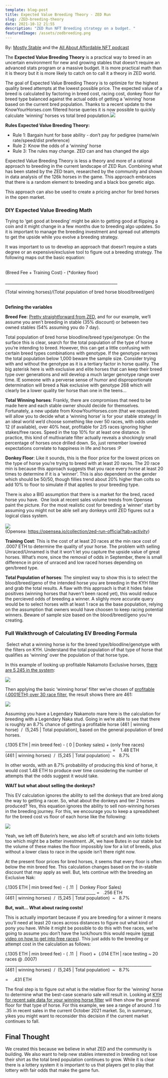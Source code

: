 ```yaml
---
template: blog-post
title: Expected Value Breeding Theory - ZED Run
slug: /ZED-breeding-theory
date: 2021-10-12 21:55
description: "ZED Run NFT Breeding strategy on a budget. "
featuredImage: /assets/zedbreeding.png
---
```

By: [Mostly Stable](https://zed.run/stable/mostly-stable) and the [All About Affordable NFT podcast](https://3anft.com/episodes/)

The **Expected Value Breeding Theory** is a practical way to breed in an uncertain environment for new and growing stables that doesn’t require an advanced stats program or a massive budget. It is more practical math than it is theory but it is more likely to catch on to call it a theory in ZED world. 

The goal of Expected Value Breeding Theory is to optimize for the highest quality breed attempts at the lowest possible price. The expected value of a breed is calculated by factoring in breed cost, racing cost, donkey floor for breed type balanced against the actual odds of getting a ‘winning’ horse based on the current bred population. Thanks to a recent update to the KnowYourHorses.com filtered horse queries it is now possible to quickly calculate ‘winning’ horses vs total bred population.![](https://lh4.googleusercontent.com/vRZiUco1YhorVk3gcD2QR6MgC2RYsA87iovHcuQS8CU2RpeHnYiA4Q8RtC5FBILnOGl6MOYHM5tUpDA-jBE_VZdBqfpEptK9_7PU7ogTZ_a2YSktFIwp4iBovm3km99kov-PkbwK=s0)

**Rules Expected Value Breeding Theory:**

* Rule 1: Bargain hunt for base ability - don’t pay for pedigree (name/win rate/speed/dist preference)
* Rule 2: Know the odds of a ‘winning’ horse 
* Rule 3: The rules may change. ZED can and has changed the algo

Expected Value Breeding Theory is less a theory and more of a rational approach to breeding in the current landscape of ZED Run. Combining what has been stated by the ZED team, researched by the community and shown in data analysis of the 126k horses in the game. This approach embraces that there is a random element to breeding and a black box genetic algo.

This approach can also be used to create a pricing anchor for bred horses in the open market. 

### DIY Expected Value Breeding Math

Trying to ‘get good at breeding’ might be akin to getting good at flipping a coin and it might change in a few months due to breeding algo updates. So it is important to manage the breeding investment and spread out attempts to get the upside while you evolve a breeding strategy.  

It was important to us to develop an approach that doesn’t require a stats degree or an expensive/exclusive tool to figure out a breeding strategy. The following maps out the basic equation:

\
(Breed Fee + Training Cost) - (*donkey floor)

\_\_\_\_\_\_\_\_\_\_\_\_\_\_\_\_\_\_\_\_\_\_\_\_\_\_\_\_\_\_\_\_\_\_\_\_\_\_\_\_\_\_\_\_\_\_\_\_\_\_\_\_\_\_\_\_

(Total winning horses)/(Total population of bred horse blood/breed/gen)

\
**Defining the variables**

**Breed Fee**: [Pretty straightforward from ZED](https://guide.zed.run/breeding/pricing), and for our example, we’ll assume you aren’t breeding in stable (35% discount) or between two owned stables (54% assuming you do 7 day).

Total population of bred horse bloodline/breed type/genotype: On the surface this is clear, search for the total population of the type of horse you’re intending to breed. However, this can get a little confusing with certain breed types combinations with genotype. If the genotype narrows the total population below 1,000 beware the sample size. Consider trying with and without the genotype as it is a tertiary factor in horse quality. The big asterisk here is with exclusive and elite horses that can keep their breed type over generations and will develop a much larger genotype range over time. IE someone with a perverse sense of humor and disproportionate determination will breed a Nak exclusive with genotype 268 which will clearly be a lower quality tier horse than one in the teens… 

**Total Winning horses**: Frankly, there are compromises that need to be made here and each stable owner should decide for themselves. Fortunately, a new update from KnowYourHorses.com (that we requested) will allow you to decide what a ‘winning horse’ is for your stable strategy! In an ideal world we’d choose something like over 50 races, with odds under 12 (if available), over 40% heat, profitable for $2/$5 races ignoring higher stakes/free races. Speed in the top 10% for at least one distance. In practice, this kind of multivariate filter actually reveals a shockingly small percentage of horses once drilled down. So, just remember lowered expectations correlate to happiness in life and horses :P 

**Donkey Floor**: Like it sounds, this is the floor price for the lowest prices on the type of horse you’re trying to breed with at least 20 races. The 20 race min is because this approach suggests that you race every horse at least 20 times to determine if it is a ‘winner’. This is also dependent on the gender which should be 50/50, though fillies trend about 20% higher than colts so add 10% to floor to simulate if that applies to your breeding type. 

There is also a BIG assumption that there is a market for the bred, raced horse you have.  One look at recent sales volume trends from Opensea paint the picture. For the most realistic cost for breeding a ‘winner’ start by assuming you might not be able sell any donkeys until ZED figures out a logical class system.\
\
![](https://lh5.googleusercontent.com/JHbFuPrVXcIXVi_f1vk5aDZJfOK7yhM8tS88JuSC4crfDH9k5Td1FfCQXkZjS7G2rvngFKAeDeY4UDZmgGPGcuWrgp6Dwx6rdTbcH5nTX1yiFsDA4DW4CCDms1tmHk8R2TC4d2u8=s0)\
(Opensea: <https://opensea.io/collection/zed-run-official?tab=activity>) 

**Training Cost**: This is the cost of at least 20 races at the min race cost of .0007 ETH to determine the quality of your horse. The problem with selling Unraced/Unnamed is that it won’t let you capture the upside value of great horses. What’s more, since the removal of odds in September, there is small difference in price of unraced and low raced horses depending on gen/breed type.

**Total Population of horses**: The simplest way to show this is to select the blood/breed/geno of the intended horse you are breeding in the KYH filter and grab the total results. A flaw with this approach is that it hides false positives (winning horses that haven't been raced yet), this would reduce the percieved odds of breeding a winner.    A slighly more accurate query would be to select horses with at least 1 race as the base population, relying on the assumption that owners would have choosen to keep racing potential winners. Beware of sample size based on the blood/breed/geno you're creating. 

### Full Walkthrough of Calculating EV Breeding Formula

 Select what a winning horse is for the breed type/bloodline/genotype with the filters on KYH. Understand the total population of that type of horse that qualifies as ‘winning’ over the population of that horse type.

In this example of looking up profitable Nakamoto Exclusive horses, [there are 5,245 in the system](https://knowyourhorses.com/horses?query%5Bowner%5D=&query%5Bsort_criteria%5D=horse_id&query%5Bsort_direction%5D=asc&query%5Bbloodline%5D%5B%5D=&query%5Bbloodline%5D%5B%5D=Nakamoto&query%5Bbreed_type%5D%5B%5D=&query%5Bbreed_type%5D%5B%5D=exclusive&query%5Bhorse_type%5D%5B%5D=&query%5Bgenotype%5D%5B%5D=&query%5Bclass%5D%5B%5D=&query%5Bcolor%5D%5B%5D=&query%5Bcolor_group%5D%5B%5D=&query%5Bcolor_rarity%5D%5B%5D=&query%5Bsuper_coat%5D=&query%5Bname%5D=&query%5Bminimum_heat_percentage%5D=&query%5Bmaximum_heat_percentage%5D=&query%5Bminimum_win_rate%5D=&query%5Bmaximum_win_rate%5D=&query%5Bminimum_place_rate%5D=&query%5Bmaximum_place_rate%5D=&query%5Bminimum_show_rate%5D=&query%5Bmaximum_show_rate%5D=&query%5Bminimum_number_of_races%5D=&query%5Bmaximum_number_of_races%5D=&query%5Bminimum_profit%5D=&query%5Bmaximum_profit%5D=): 

![](https://lh5.googleusercontent.com/QuVGQoZ8APBq28JC9IMyS6QPd9mrltBy8D0_N_mFvEUOvo66RvRODug3h5lHgudjGFyInI3wibTuGN4anOmaFxt8Q2Ulv9QZ2MrhS5KpVrOzigRAiGuQG0Oqf1PuwMC_Wxev7e81=s0)

Then applying the basic ‘winning horse’ filter we’ve chosen of [profitable (.0001ETH) over 30 race filter](https://knowyourhorses.com/horses?query%5Bowner%5D=&query%5Bsort_criteria%5D=horse_id&query%5Bsort_direction%5D=asc&query%5Bbloodline%5D%5B%5D=&query%5Bbloodline%5D%5B%5D=Nakamoto&query%5Bbreed_type%5D%5B%5D=&query%5Bbreed_type%5D%5B%5D=exclusive&query%5Bhorse_type%5D%5B%5D=&query%5Bgenotype%5D%5B%5D=&query%5Bclass%5D%5B%5D=&query%5Bcolor%5D%5B%5D=&query%5Bcolor_group%5D%5B%5D=&query%5Bcolor_rarity%5D%5B%5D=&query%5Bsuper_coat%5D=&query%5Bname%5D=&query%5Bminimum_heat_percentage%5D=&query%5Bmaximum_heat_percentage%5D=&query%5Bminimum_win_rate%5D=&query%5Bmaximum_win_rate%5D=&query%5Bminimum_place_rate%5D=&query%5Bmaximum_place_rate%5D=&query%5Bminimum_show_rate%5D=&query%5Bmaximum_show_rate%5D=&query%5Bminimum_number_of_races%5D=30&query%5Bmaximum_number_of_races%5D=&query%5Bminimum_profit%5D=.0001&query%5Bmaximum_profit%5D=), the result shows there are 461: 

![](https://lh3.googleusercontent.com/1_YeB0WPx75hQKlyJ-GkIx441Iggn0ipvZUQRueini26zfbwl7nMPcC-kKPUefCaa-vMbqBkAA92-4mpNOgbmncQQ2-5oCrkPe-e2m-uTn4Fx1RDeCY9Hrlr3tlMW8Js9hHOWd5T=s0)

Assuming you have a Legendary Nakamoto mare here is the calculation for breeding with a Legendary Naka stud. Going in we’re able to see that there is roughly an 8.7% chance of getting a profitable horse (461 | winning horse)  /  (5,245 | Total population), based on the general population of bred horses. 

(.1305 ETH | min breed fee) - ( 0 | Donkey sales) + (only free races)\
\_\_\_\_\_\_\_\_\_\_\_\_\_\_\_\_\_\_\_\_\_\_\_\_\_\_\_\_\_\_\_\_\_\_\_\_\_\_\_\_\_\_\_\_\_\_\_\_\_\_\_\__ =    1.48 ETH \
(461 | winning horses)  /  (5,245 | Total population)  ~   8.7%  

In other words, with an 8.7% probability of producing this kind of horse, it would cost 1.48 ETH to produce over time considering the number of attempts that the odds suggest it would take.

**WAIT but what about selling the donkeys?**

This EV calculation ignores the ability to sell the donkeys that are bred along the way to getting a racer. So, what about the donkeys and tier 2 horses produced? Yes, this equation ignores the ability to sell non-winning horses in the breeding journey. For this, we encourage you to keep a spreadsheet for the breed cost vs floor of each horse like the following:

![](https://lh6.googleusercontent.com/FWSVVcueCGZ89eW2tP2ZCrvUQlBgD4a2GSRnm5k_MthYaupopkuLSlddNcR5Lc1PrYFrvOkh0PkrsJ0bgN4uWbR5pW136ptb-TD1H8NtTlQgVSwEXB8cOu5Mq0r7_9U6yVud-596=s0)

Yeah, we left off Buterin’s here, we also left of scratch and win lotto tickets too which might be a better investment. JK, we have Butes in our stable but the volume of these makes the floor impossibly low for a lot of breeds, plus without a lower class to race in the upside isn’t there right now.  

At the present floor prices for bred horses, it seems that every floor is often below the min breed fee. This calculation changes based on the in-stable discount that may apply as well. But, lets continue with the breeding an Exclusive Nak:  

(.1305 ETH | min breed fee) - ( .11  |  Donkey Floor Sales)\
\_\_\_\_\_\_\_\_\_\_\_\_\_\_\_\_\_\_\_\_\_\_\_\_\_\_\_\_\_\_\_\_\_\_\_\_\_\_\_\_\_\_\_\__ =   .256 ETH \
(461 | winning horses)  /  (5,245 | Total population)  ~   8.7%  

**But, wait… What about racing costs!**

This is actually important because if you are breeding for a winner it means you’ll need at least 20 races across distances to figure out what kind of pony you have. While it might be possible to do this with free races, we’re going to assume you don’t have the luck/hours this would require ([great video on how to get into free races](https://www.youtube.com/watch?v=jj2eaYKOH7E)). This just adds to the breeding or attempt cost in the calculation as follows:

(.1305 ETH | min breed fee) - ( .11  |  Floor) +  (.014 ETH | race testing ~ 20 races @ .0007)\
\_\_\_\_\_\_\_\_\_\_\_\_\_\_\_\_\_\_\_\_\_\_\_\_\_\_\_\_\_\_\_\_\_\_\_\_\_\_\_\_\_\_\_\_\_\_\_\_\_\_\_\_\_\_\_\_\_\_\_\_\_\_\_\_\_\_\_\_\_\_\_\__\
(461 | winning horses)  /  (5,245 | Total population)  ~   8.7%  

\=    .431 ETH

The final step is to figure out what is the relative floor for the ‘winning’ horse to determine what the best-case scenario sale will result in. Looking at [KYH for recent sale data for your winning horse filter](https://knowyourhorses.com/market/sales?query%5Bsort_criteria%5D=sale_date&query%5Bsort_direction%5D=desc&query%5Bminimum_price%5D=&query%5Bmaximum_price%5D=&query%5Bbloodline%5D%5B%5D=&query%5Bbreed_type%5D%5B%5D=&query%5Bhorse_type%5D%5B%5D=&query%5Bgenotype%5D%5B%5D=&query%5Bclass%5D%5B%5D=&query%5Bcolor%5D%5B%5D=&query%5Bcolor_group%5D%5B%5D=&query%5Bcolor_rarity%5D%5B%5D=&query%5Bsuper_coat%5D=&query%5Bowner%5D=&query%5Bname%5D=&query%5Bminimum_heat_percentage%5D=&query%5Bmaximum_heat_percentage%5D=&query%5Bminimum_win_rate%5D=&query%5Bmaximum_win_rate%5D=&query%5Bminimum_place_rate%5D=&query%5Bmaximum_place_rate%5D=&query%5Bminimum_show_rate%5D=&query%5Bmaximum_show_rate%5D=&query%5Bminimum_number_of_races%5D=30&query%5Bmaximum_number_of_races%5D=&query%5Bminimum_profit%5D=.0001&query%5Bmaximum_profit%5D=) will then show the general floor for that type of horse. For this example, we see a range of around .1 to .35 in recent sales in the current October 2021 market. So, in summary, yikes you might want to reconsider this decision if the current market continues to fall.



## Final Thought

We created this because we believe in what ZED and the community is building. We also want to help new stables interested in breeding not lose their shirt as the total bred population continues to grow. While it is clear there is a lottery system it is important to us that players get to play that lottery with fair odds that make the game fun.



![]()